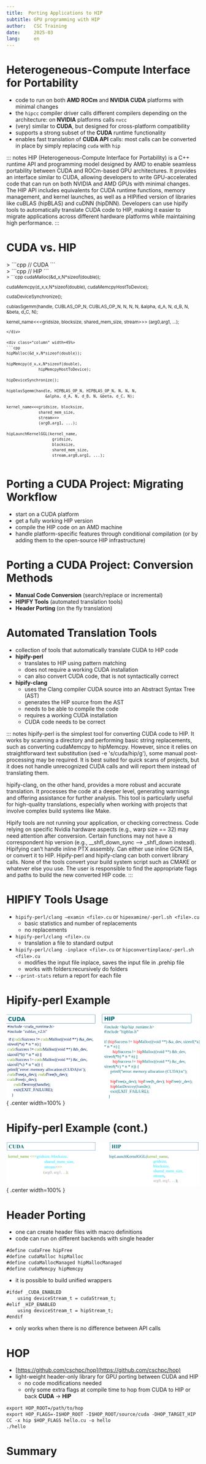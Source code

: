 ```yaml
---
title:  Porting Applications to HIP 
subtitle: GPU programming with HIP
author:   CSC Training
date:     2025-03
lang:     en
---
```


# Heterogeneous-Compute Interface for Portability

- code to run on both **AMD ROCm** and **NVIDIA CUDA** platforms with minimal changes
- the `hipcc` compiler driver calls different compilers depending on the architecture: on **NVIDIA** platforms calls `nvcc` 
- (very) similar to **CUDA**, but designed for cross-platform compatibility
- supports a strong subset of the **CUDA** runtime functionality
- enables fast translation of **CUDA API** calls: most calls can be converted in place by simply replacing `cuda` with `hip`

::: notes
HIP (Heterogeneous-Compute Interface for Portability) is a C++ runtime API and programming model designed by AMD to enable seamless portability between CUDA and ROCm-based GPU architectures. It provides an interface similar to CUDA, allowing developers to write GPU-accelerated code that can run on both NVIDIA and AMD GPUs with minimal changes. The HIP API includes equivalents for CUDA runtime functions, memory management, and kernel launches, as well as a HIPified version of libraries like cuBLAS (hipBLAS) and cuDNN (hipDNN). Developers can use hipify tools to automatically translate CUDA code to HIP, making it easier to migrate applications across different hardware platforms while maintaining high performance.
:::
# CUDA vs. HIP

<div class="column" width=45%>>
```cpp
// CUDA
```
</div>

<div class="column" width=45%>>
```cpp
// HIP
```
</div>

<small>
 <div class="column" width=45%>>
```cpp
cudaMalloc(&d_x,N*sizeof(double));
  
cudaMemcpy(d_x,x,N*sizeof(double),
              cudaMemcpyHostToDevice);
              
cudaDeviceSynchronize();

cublasSgemm(handle, CUBLAS_OP_N, CUBLAS_OP_N, N, N, N, 
                &alpha, d_A, N, d_B, N, &beta, d_C, N);

kernel_name<<<gridsize, blocksize, 
              shared_mem_size, 
              stream>>>
              (arg0,arg1, ...);





              
``` 
</div>

<div class="column" width=45%>
```cpp
hipMalloc(&d_x,N*sizeof(double));

hipMemcpy(d_x,x,N*sizeof(double),
              hipMemcpyHostToDevice);

hipDeviceSynchronize();

hipblasSgemm(handle, HIPBLAS_OP_N, HIPBLAS_OP_N, N, N, N, 
                 &alpha, d_A, N, d_B, N, &beta, d_C, N);

kernel_name<<<gridsize, blocksize, 
              shared_mem_size, 
              stream>>>
              (arg0,arg1, ...);

hipLaunchKernelGGL(kernel_name,
                    gridsize, 
                    blocksize, 
                    shared_mem_size, 
                    stream,arg0,arg1, ...);
```
</div>

</small>


# Porting a CUDA Project: Migrating Workflow

- start on a CUDA platform
- get a fully working HIP version
- compile the HIP code on an AMD machine
- handle platform-specific features through conditional compilation (or by adding them to the open-source HIP infrastructure)

# Porting a CUDA Project: Conversion Methods

- **Manual Code Conversion** (search/replace or incremental)
- **HIPIFY Tools** (automated translation tools)
- **Header Porting** (on the fly translation)

# Automated Translation Tools
- collection of tools that automatically translate CUDA to HIP code
- **hipify-perl**
   * translates to HIP using pattern matching
   * does not require a working CUDA installation
   * can also convert CUDA code, that is not syntactically correct
- **hipify-clang**
   * uses the Clang compiler CUDA source into an Abstract Syntax Tree (AST)
   * generates the HIP source from the AST
   * needs to be able to compile the code
   * requires a working CUDA installation
   * CUDA code needs to be correct

::: notes
hipify-perl is the simplest tool for converting CUDA code to HIP. It works by scanning a directory and performing basic string replacements, such as converting cudaMemcpy to hipMemcpy. However, since it relies on straightforward text substitution (sed -e 's/cuda/hip/g'), some manual post-processing may be required. It is best suited for quick scans of projects, but it does not handle unrecognized CUDA calls and will report them instead of translating them.

hipify-clang, on the other hand, provides a more robust and accurate translation. It processes the code at a deeper level, generating warnings and offering assistance for further analysis. This tool is particularly useful for high-quality translations, especially when working with projects that involve complex build systems like Make.

Hipify tools are not running your application, or checking correctness. Code relying on specific Nvidia hardware aspects (e.g., warp size == 32) may need attention after conversion. Certain functions may not have a correspondent hip version (e.g., __shfl_down_sync –-> _shfl_down instead). Hipifying can’t handle inline PTX assembly. Can either use inline GCN ISA, or convert it to HIP. Hipify-perl and hipify-clang can both convert library calls. None of the tools convert your build system script such as CMAKE or whatever else you use. The user is responsible to find the appropriate flags and paths to build the new converted HIP code.
::: 

# HIPIFY Tools Usage

- `hipify-perl/clang –examin <file>.cu` or `hipexamine/-perl.sh <file>.cu`
     * basic statistics and number of replacements
     * no replacements
- `hipify-perl/clang <file>.cu`
     * translation a file to standard output
- `hipify-perl/clang -inplace <file>.cu` or `hipconvertinplace/-perl.sh <file>.cu`
     * modifies the input file inplace, saves the input file in .prehip file 
     * works with folders:recursively do folders
- `--print-stats` return a report for each file


# Hipify-perl Example
![](img/cublas_cuda_hip.png){ .center width=100% }

# Hipify-perl Example (cont.)
![](img/kernel_cuda_hip.png){ .center width=100% }

# Header Porting

- one can create header files with macro definitions
- code can run on different backends with single header
```
#define cudaFree hipFree
#define cudaMalloc hipMalloc
#define cudaMallocManaged hipMallocManaged
#define cudaMemcpy hipMemcpy
```
- it is possible to build unified wrappers

```
#ifdef _CUDA_ENABLED
	using deviceStream_t = cudaStream_t;
#elif _HIP_ENABLED
	using deviceStream_t = hipStream_t;
#endif
```

- only works when there is no difference between API calls

# HOP

- [https://github.com/cschpc/hop](https://github.com/cschpc/hop)
- light-weight header-only library for GPU porting between CUDA and HIP
  	* no code modifications needed
  	* only some extra flags at compile time to hop from CUDA to HIP or back
**CUDA** &rarr; **HIP**
```
export HOP_ROOT=/path/to/hop
export HOP_FLAGS=-I$HOP_ROOT -I$HOP_ROOT/source/cuda -DHOP_TARGET_HIP
CC -x hip $HOP_FLAGS hello.cu -o hello
./hello
```

# Summary

